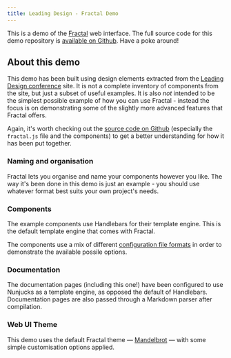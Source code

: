 ```yaml
---
title: Leading Design - Fractal Demo
---
```


This is a demo of the [Fractal](http://github.com/frctl/fractal) web interface. The full source code for this demo repository is [available on Github](https://github.com/frctl/demo). Have a poke around!

## About this demo

This demo has been built using design elements extracted from the [Leading Design conference](http://leadingdesignconf.com/) site. It is not a complete inventory of components from the site, but just a subset of useful examples. It is also _not_ intended to be the simplest possible example of how you can use Fractal - instead the focus is on demonstrating some of the slightly more advanced features that Fractal offers.

Again, it's worth checking out the [source code on Github](https://github.com/frctl/demo) (especially the `fractal.js` file and the components) to get a better understanding for how it has been put together.

### Naming and organisation

Fractal lets you organise and name your components however you like. The way it's been done in this demo is just an example - you should use whatever format best suits your own project's needs.

### Components

The example components use Handlebars for their template engine. This is the default template engine that comes with Fractal.

The components use a mix of different [configuration file formats](https://github.com/frctl/fractal/blob/master/docs/configuration-files.md) in order to demonstrate the available possile options.

### Documentation

The documentation pages (including this one!) have been configured to use Nunjucks as a template engine, as opposed the default of Handlebars. Documentation pages are also passed through a Markdown parser after compilation.

### Web UI Theme

This demo uses the default Fractal theme &mdash; [Mandelbrot](https://github.com/frctl/demo) &mdash; with some simple customisation options applied.
